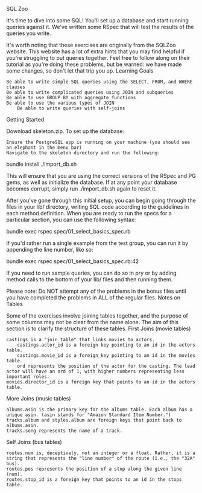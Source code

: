 SQL Zoo

It's time to dive into some SQL! You'll set up a database and start running queries against it. We've written some RSpec that will test the results of the queries you write.

It's worth noting that these exercises are originally from the SQLZoo website. This website has a lot of extra hints that you may find helpful if you're struggling to put queries together. Feel free to follow along on their tutorial as you're doing these problems, but be warned: we have made some changes, so don't let that trip you up.
Learning Goals

    Be able to write simple SQL queries using the SELECT, FROM, and WHERE clauses
    Be able to write complicated queries using JOIN and subqueries
    Be able to use GROUP BY with aggregate functions
    Be able to use the various types of JOIN
        Be able to write queries with self-joins

Getting Started

Download skeleton.zip. To set up the database:

    Ensure the PostgreSQL app is running on your machine (you should see an elephant in the menu bar)
    Navigate to the skeleton directory and run the following:

bundle install
./import_db.sh

This will ensure that you are using the correct versions of the RSpec and PG gems, as well as initialize the database. If at any point your database becomes corrupt, simply run ./import_db.sh again to reset it.

After you've gone through this initial setup, you can begin going through the files in your lib/ directory, writing SQL code according to the guidelines in each method definition. When you are ready to run the specs for a particular section, you can use the following syntax:

bundle exec rspec spec/01_select_basics_spec.rb

If you'd rather run a single example from the test group, you can run it by appending the line number, like so:

bundle exec rspec spec/01_select_basics_spec.rb:42

If you need to run sample queries, you can do so in pry or by adding method calls to the bottom of your lib/ files and then running them.

Please note: Do NOT attempt any of the problems in the bonus files until you have completed the problems in ALL of the regular files.
Notes on Tables

Some of the exercises involve joining tables together, and the purpose of some columns may not be clear from the name alone. The aim of this section is to clarify the structure of these tables.
First Joins (movie tables)

    castings is a "join table" that links movies to actors.
        castings.actor_id is a foreign key pointing to an id in the actors table.
        castings.movie_id is a foreign_key pointing to an id in the movies table.
        ord represents the position of the actor for the casting. The lead actor will have an ord of 1, with higher numbers representing less important roles.
    movies.director_id is a foreign key that points to an id in the actors table.

More Joins (music tables)

    albums.asin is the primary key for the albums table. Each album has a unique asin. (asin stands for "Amazon Standard Item Number.")
    tracks.album and styles.album are foreign keys that point back to albums.asin.
    tracks.song represents the name of a track.

Self Joins (bus tables)

    routes.num is, deceptively, not an integer or a float. Rather, it is a string that represents the "line number" of the route (i.e., the "32A" bus).
    routes.pos represents the position of a stop along the given line (num).
    routes.stop_id is a foreign key that points to an id in the stops table.